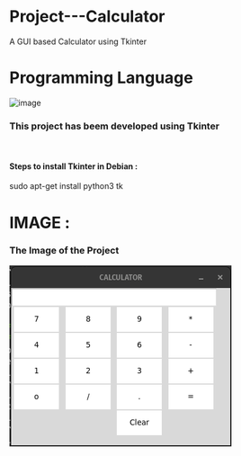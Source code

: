 # Project---Calculator
A GUI based Calculator using Tkinter 

<H1>Programming Language</H1>

![image](https://img.shields.io/badge/Python-FFD43B?style=for-the-badge&logo=python&logoColor=blue)
<h3> This project has beem developed using Tkinter </h3><br>
 <h4><b> Steps to install Tkinter in Debian :</b></h4>
 sudo apt-get install python3 tk
 
<H1>IMAGE :</H1>
<H3> The Image of the Project</H3>
<img src = "Screenshot from 2023-07-10 21-19-00.png" alt = "IMAGE IS MISSING ">
